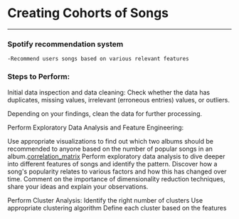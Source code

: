 # Creating Cohorts of Songs
_________________________

### Spotify recommendation system
    -Recommend users songs based on various relevant features

### Steps to Perform:

Initial data inspection and data cleaning:
Check whether the data has duplicates, missing values, irrelevant (erroneous entries) values, or outliers.

Depending on your findings, clean the data for further processing.

Perform Exploratory Data Analysis and Feature Engineering:

Use appropriate visualizations to find out which two albums should be recommended to anyone based on the number of popular songs in an album.[correlation_matrix](correlation-matrix.png)
Perform exploratory data analysis to dive deeper into different features of songs and identify the pattern.
Discover how a song's popularity relates to various factors and how this has changed over time.
Comment on the importance of dimensionality reduction techniques, share your ideas and explain your observations.

Perform Cluster Analysis:
Identify the right number of clusters
Use appropriate clustering algorithm
Define each cluster based on the features


